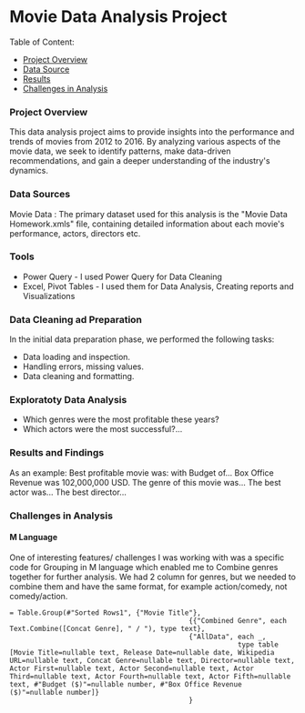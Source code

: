 # Movie Data Analysis Project
Table of Content:
 - [Project Overview](#project-overview)
 - [Data Source](#data-source)
 - [Results](#results-and-findings)
 - [Challenges in Analysis](#challenges-in-analysis)

### Project Overview
This data analysis project aims to provide insights into the performance and trends of movies from 2012 to 2016.
By analyzing various aspects of the movie data, we seek to identify patterns, make data-driven recommendations, and gain a deeper understanding of the industry's dynamics.

### Data Sources
Movie Data : The primary dataset used for this analysis is the "Movie Data Homework.xmls" file, containing detailed information about each movie's performance, actors, directors etc.

### Tools
 - Power Query - I used Power Query for Data Cleaning
 - Excel, Pivot Tables - I used them for Data Analysis, Creating reports and Visualizations

### Data Cleaning ad Preparation
In the initial data preparation phase, we performed the following tasks:
 - Data loading and inspection.
 - Handling errors, missing values.
 - Data cleaning and formatting.

### Exploratoty Data Analysis
 - Which genres were the most profitable these years?
 - Which actors were the most successful?...

### Results and Findings 
As an example:
Best profitable movie was: with Budget of... Box Office Revenue was 102,000,000 USD. The genre of this movie was...
The best actor was...
The best director...

### Challenges in Analysis
#### M Language
One of interesting features/ challenges I was working with was a specific code for Grouping in M language which enabled me to Combine genres together for further analysis.
We had 2 column for genres, but we needed to combine them and have the same format, for example action/comedy, not comedy/action.

``` 
= Table.Group(#"Sorted Rows1", {"Movie Title"}, 
                                            {{"Combined Genre", each Text.Combine([Concat Genre], " / "), type text},
                                            {"AllData", each _, 
                                                        type table [Movie Title=nullable text, Release Date=nullable date, Wikipedia URL=nullable text, Concat Genre=nullable text, Director=nullable text, Actor First=nullable text, Actor Second=nullable text, Actor Third=nullable text, Actor Fourth=nullable text, Actor Fifth=nullable text, #"Budget ($)"=nullable number, #"Box Office Revenue ($)"=nullable number]}
                                            }
```
